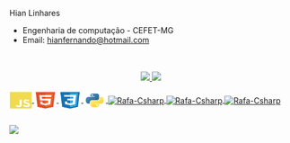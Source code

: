 Hian Linhares


- Engenharia de computação - CEFET-MG
- Email: hianfernando@hotmail.com
<br>
<br>

<div align="center">
  <a href="https://github.com/linhareshian">
  <img height="180em" src="https://github-readme-stats.vercel.app/api?username=linhareshian&show_icons=true&theme=dark&include_all_commits=true&count_private=true"/>
  <img height="180em" src="https://github-readme-stats.vercel.app/api/top-langs/?username=linhareshian&layout=compact&langs_count=7&theme=dark"/>
</div>

<div style="display: inline_block"><br>
  <img align="center" alt="Rafa-Js" height="30" width="40" src="https://raw.githubusercontent.com/devicons/devicon/master/icons/javascript/javascript-plain.svg">
  <img align="center" alt="Rafa-HTML" height="30" width="40" src="https://raw.githubusercontent.com/devicons/devicon/master/icons/html5/html5-original.svg">
  <img align="center" alt="Rafa-CSS" height="30" width="40" src="https://raw.githubusercontent.com/devicons/devicon/master/icons/css3/css3-original.svg">
  <img align="center" alt="Rafa-Python" height="30" width="40" src="https://raw.githubusercontent.com/devicons/devicon/master/icons/python/python-original.svg">
  <img align="center" alt="Rafa-Csharp" height="30" width="40" src="https://cdn.jsdelivr.net/gh/devicons/devicon/icons/java/java-original-wordmark.svg" />
  <img  align="center" alt="Rafa-Csharp" height="30" width="40"src="https://cdn.jsdelivr.net/gh/devicons/devicon/icons/php/php-original.svg" />
  <img  align="center" alt="Rafa-Csharp" height="30" width="40"src="https://cdn.jsdelivr.net/gh/devicons/devicon/icons/mysql/mysql-original-wordmark.svg" />
          
</div>

##

<div>

  <a href="https://www.linkedin.com/in/hian-linhares-3567241b3/" target="_blank"><img src="https://img.shields.io/badge/-LinkedIn-%230077B5?style=for-the-badge&logo=linkedin&logoColor=white" target="_blank"></a> 




</div>
